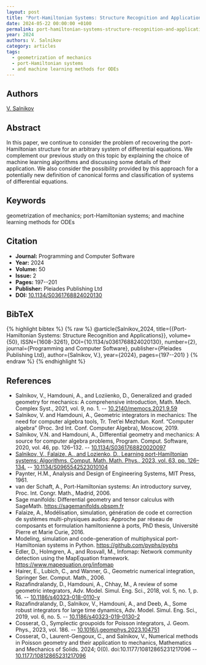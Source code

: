 ```yaml
---
layout: post
title: "Port-Hamiltonian Systems: Structure Recognition and Applications"
date: 2024-05-22 00:00:00 +0100
permalink: port-hamiltonian-systems-structure-recognition-and-applications
year: 2024
authors: V. Salnikov
category: articles
tags:
  - geometrization of mechanics
  - port-Hamiltonian systems
  - and machine learning methods for ODEs
---
```

 
## Authors
[V. Salnikov](authors/v_salnikov)
 
## Abstract
 In this paper, we continue to consider the problem of recovering the port-Hamiltonian structure for an arbitrary system of differential equations. We complement our previous study on this topic by explaining the choice of machine learning algorithms and discussing some details of their application. We also consider the possibility provided by this approach for a potentially new definition of canonical forms and classification of systems of differential equations.
 
## Keywords
geometrization of mechanics; port-Hamiltonian systems; and machine learning methods for ODEs
 
## Citation
- **Journal:** Programming and Computer Software
- **Year:** 2024
- **Volume:** 50
- **Issue:** 2
- **Pages:** 197--201
- **Publisher:** Pleiades Publishing Ltd
- **DOI:** [10.1134/S0361768824020130](https://doi.org/10.1134/S0361768824020130)
 
## BibTeX
{% highlight bibtex %}
{% raw %}
@article{Salnikov_2024,
  title={{Port-Hamiltonian Systems: Structure Recognition and Applications}},
  volume={50},
  ISSN={1608-3261},
  DOI={10.1134/s0361768824020130},
  number={2},
  journal={Programming and Computer Software},
  publisher={Pleiades Publishing Ltd},
  author={Salnikov, V.},
  year={2024},
  pages={197--201}
}
{% endraw %}
{% endhighlight %}
 
## References
- Salnikov, V., Hamdouni, A., and Loziienko, D., Generalized and graded geometry for mechanics: A comprehensive introduction, Math. Mech. Complex Syst., 2021, vol. 9, no. 1. -- [10.2140/memocs.2021.9.59](https://doi.org/10.2140/memocs.2021.9.59)
- Salnikov, V. and Hamdouni, A., Geometric integrators in mechanics: The need for computer algebra tools, Tr. Tret’ei Mezhdun. Konf. “Computer algebra” (Proc. 3rd Int. Conf. Computer Algebra), Moscow, 2019.
- Salnikov, V.N. and Hamdouni, A., Differential geometry and mechanics: A source for computer algebra problems, Program. Comput. Software, 2020, vol. 46, pp. 126–132. -- [10.1134/S0361768820020097](https://doi.org/10.1134/S0361768820020097)
- [Salnikov, V., Falaize, A., and Lozienko, D., Learning port-Hamiltonian systems: Algorithms, Comput. Math. Math. Phys., 2023, vol. 63, pp. 126–134.](learning-port-hamiltonian-systems-algorithms) -- [10.1134/S0965542523010104](https://doi.org/10.1134/S0965542523010104)
- Paynter, H.M., Analysis and Design of Engineering Systems, MIT Press, 1961.
- van der Schaft, A., Port-Hamiltonian systems: An introductory survey, Proc. Int. Congr. Math., Madrid, 2006.
- Sage manifolds: Differential geometry and tensor calculus with SageMath. https://sagemanifolds.obspm.fr
- Falaize, A., Modélisation, simulation, génération de code et correction de systèmes multi-physiques audios: Approche par réseau de composants et formulation hamiltonienne à ports, PhD thesis, Université Pierre et Marie Curie, 2016.
- Modeling, simulation and code-generation of multiphysical port-Hamiltonian systems in Python. https://github.com/pyphs/pyphs
- Edler, D., Holmgren, A., and Rosvall, M., Infomap: Network community detection using the MapEquation framework. https://www.mapequation.org/infomap
- Hairer, E., Lubich, C., and Wanner, G., Geometric numerical integration, Springer Ser. Comput. Math., 2006.
- Razafindralandy, D., Hamdouni, A., Chhay, M., A review of some geometric integrators, Adv. Model. Simul. Eng. Sci., 2018, vol. 5, no. 1, p. 16. -- [10.1186/s40323-018-0110-y](https://doi.org/10.1186/s40323-018-0110-y)
- Razafindralandy, D., Salnikov, V., Hamdouni, A., and Deeb, A., Some robust integrators for large time dynamics, Adv. Model. Simul. Eng. Sci., 2019, vol. 6, no. 5. -- [10.1186/s40323-019-0130-2](https://doi.org/10.1186/s40323-019-0130-2)
- Cosserat, O., Symplectic groupoids for Poisson integrators, J. Geom. Phys., 2023, vol. 186. -- [10.1016/j.geomphys.2023.104751](https://doi.org/10.1016/j.geomphys.2023.104751)
- Cosserat, O., Laurent-Gengoux, C., and Salnikov, V., Numerical methods in Poisson geometry and their application to mechanics, Mathematics and Mechanics of Solids. 2024; 0(0). doi:10.1177/10812865231217096 -- [10.1177/10812865231217096](https://doi.org/10.1177/10812865231217096)

